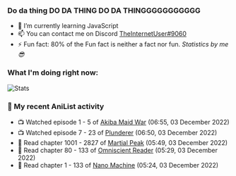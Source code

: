 ### Do da thing DO DA THING DO DA THINGGGGGGGGGGG

<!-- **TheInternetUser0/TheInternetUser0** is a ✨ _special_ ✨ repository because its `README.md` (this file) appears on your GitHub profile. -->


- 🌱 I’m currently learning JavaScript
- 📫 You can contact me on Discord [TheInternetUser#9060](https://discord.com/users/534117072796385300)
- ⚡ Fun fact: 80% of the Fun fact is neither a fact nor fun. _Statistics by me 😎_

### What I'm doing right now:
![Stats](https://discord.c99.nl/widget/theme-3/534117072796385300.png)

### 🌸 My recent AniList activity

<!-- ANILIST_ACTIVITY:start -->

-   📺 Watched episode 1 - 5 of [Akiba Maid War](https://anilist.co/anime/151379) (06:55, 03 December 2022)
-   📺 Watched episode 7 - 23 of [Plunderer](https://anilist.co/anime/101168) (06:50, 03 December 2022)
-   📖 Read chapter 1001 - 2827 of [Martial Peak](https://anilist.co/manga/104494) (05:49, 03 December 2022)
-   📖 Read chapter 80 - 133 of [Omniscient Reader](https://anilist.co/manga/119257) (05:29, 03 December 2022)
-   📖 Read chapter 1 - 133 of [Nano Machine](https://anilist.co/manga/120980) (05:24, 03 December 2022)

<!-- ANILIST_ACTIVITY:end -->
